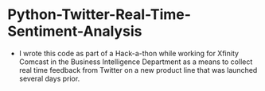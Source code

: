 # Python-Twitter-Real-Time-Sentiment-Analysis
- I wrote this code as part of a Hack-a-thon while working for Xfinity Comcast in the Business Intelligence Department as a means to collect real time feedback from Twitter on a new product line that was launched several days prior.
